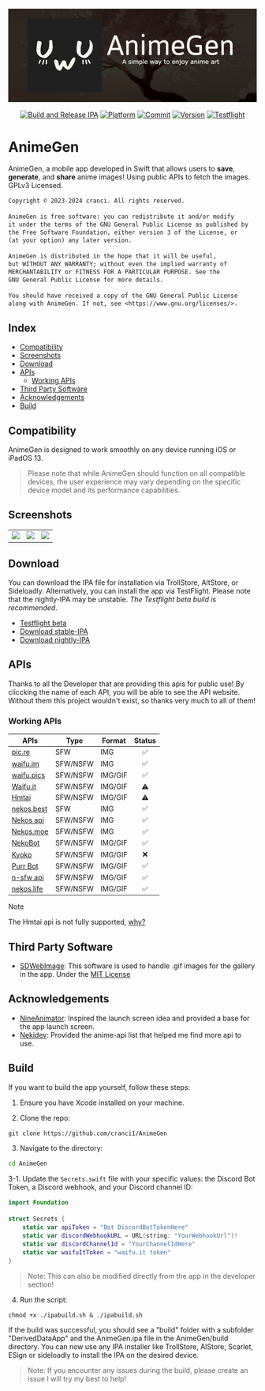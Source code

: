 ![AnimeGen Banner](Images/banner.jpeg)

<div align="center">

[![Build and Release IPA](https://github.com/cranci1/AnimeGen/actions/workflows/build.yml/badge.svg)](https://github.com/cranci1/AnimeGen/actions/workflows/build.yml) 
[![Platform](https://img.shields.io/badge/Platform-iOS%20%7C%20iPadOS%2013.0%2B-orange?logo=apple&logoColor=white)](https://img.shields.io/badge/Platform-iOS%20%7C%20iPadOS%2013.0%2B-red?logo=apple&logoColor=white)
[![Commit](https://custom-icon-badges.demolab.com/github/last-commit/cranci1/AnimeGen)](https://custom-icon-badges.demolab.com/github/last-commit/cranci1/AnimeGen) 
[![Version](https://custom-icon-badges.demolab.com/github/v/release/cranci1/AnimeGen)](https://custom-icon-badges.demolab.com/github/v/release/cranci1/AnimeGen)
[![Testflight](https://img.shields.io/badge/Join-Testflight-008080)](https://testflight.apple.com/join/Qx5saHll)

</div>

# AnimeGen
AnimeGen, a mobile app developed in Swift that allows users to **save**, **generate**, and **share** anime images! Using public APIs to fetch the images. GPLv3 Licensed.

```
Copyright © 2023-2024 cranci. All rights reserved.

AnimeGen is free software: you can redistribute it and/or modify
it under the terms of the GNU General Public License as published by
the Free Software Foundation, either version 3 of the License, or
(at your option) any later version.

AnimeGen is distributed in the hope that it will be useful,
but WITHOUT ANY WARRANTY; without even the implied warranty of
MERCHANTABILITY or FITNESS FOR A PARTICULAR PURPOSE. See the
GNU General Public License for more details.

You should have received a copy of the GNU General Public License
along with AnimeGen. If not, see <https://www.gnu.org/licenses/>.
```

## Index

- [Compatibility](#compatibility)
- [Screenshots](#screenshots)
- [Download](#download)
- [APIs](#apis)
  - [Working APIs](#working-apis)
- [Third Party Software](#third-party-software)
- [Acknowledgements](#acknowledgements)
- [Build](#build)

## Compatibility

AnimeGen is designed to work smoothly on any device running iOS or iPadOS 13.

> Please note that while AnimeGen should function on all compatible devices, the user experience may vary depending on the specific device model and its performance capabilities.

## Screenshots

<div align="center">
<table>
  <tbody>
  <tr>
    <td><img src="https://raw.githubusercontent.com/cranci1/AnimeGen/main/Images/screenshots/apis.png" width=200px></td>
    <td><img src="https://raw.githubusercontent.com/cranci1/AnimeGen/main/Images/screenshots/history.png" width=200px></td>
    <td><img src="https://raw.githubusercontent.com/cranci1/AnimeGen/main/Images/screenshots/tags.png" width=200px></td>
  </tr>
  </tbody>
</table>
</div>

## Download

You can download the IPA file for installation via TrollStore, AltStore, or Sideloadly. Alternatively, you can install the app via TestFlight. Please note that the nightly-IPA may be unstable. *The Testflight beta build is recommended*.

- [Testflight beta](https://testflight.apple.com/join/Qx5saHll)
- [Download stable-IPA](https://github.com/cranci1/AnimeGen/releases/download/v2.0.0/AnimeGen.ipa)
- [Download nightly-IPA](https://nightly.link/cranci1/AnimeGen/workflows/build/main/AnimeGen-IPA.zip)

## APIs

Thanks to all the Developer that are providing this apis for public use! By cliccking the name of each API, you will be able to see the API website.
Without them this project wouldn't exist, so thanks very much to all of them!

### Working APIs

| APIs                                                       | Type     | Format  | Status |
| ---------------------------------------------------------- | -------- | ------- | :----: |
| [pic.re](https://doc.pic.re/)                              | SFW      | IMG     |   ✅   |
| [waifu.im](https://docs.waifu.im/)                         | SFW/NSFW | IMG     |   ✅   |
| [waifu.pics](https://waifu.pics/docs)                      | SFW/NSFW | IMG/GIF |   ✅   |
| [Waifu.it](https://waifu.it/)                              | SFW/NSFW | IMG/GIF |   ⚠️    |
| [Hmtai](https://hmtai.hatsunia.cfd/endpoints)              | SFW/NSFW | IMG/GIF |   ⚠️    |
| [nekos.best](https://docs.nekos.best/)                     | SFW      | IMG     |   ✅   |
| [Nekos api](https://nekosapi.com/docs)                     | SFW/NSFW | IMG     |   ✅   |
| [Nekos.moe](https://docs.nekos.moe)                        | SFW/NSFW | IMG     |   ✅   |
| [NekoBot](https://nekobot.xyz/)                            | SFW/NSFW | IMG/GIF |   ✅   |
| [Kyoko](https://api.rei.my.id/docs/ANIME/WAIFU-Generator/) | SFW/NSFW | IMG/GIF |   :x:  |
| [Purr Bot](https://purrbot.site/)                          | SFW/NSFW | IMG/GIF |   ✅   |
| [n-sfw api](https://n-sfw.com/)                            | SFW/NSFW | IMG/GIF |   ✅   |
| [nekos.life](https://nekos.life)                           | SFW/NSFW | IMG/GIF |   ✅   |

> [!Note]
> The Hmtai api is not fully supported, [why?](https://github.com/cranci1/AnimeGen/blob/main/Privacy/Hmtai.md)

## Third Party Software

- [SDWebImage](https://github.com/SDWebImage/SDWebImage): This software is used to handle .gif images for the gallery in the app. Under the [MIT License](https://github.com/SDWebImage/SDWebImage/blob/master/LICENSE)

## Acknowledgements

- [NineAnimator](https://github.com/SuperMarcus/NineAnimator): Inspired the launch screen idea and provided a base for the app launch screen.
- [Nekidev](https://github.com/Nekidev/anime-api): Provided the anime-api list that helped me find more api to use.

## Build

If you want to build the app yourself, follow these steps:

1. Ensure you have Xcode installed on your machine.

2. Clone the repo:

```
git clone https://github.com/cranci1/AnimeGen
```

3. Navigate to the directory:

```bash
cd AnimeGen
```

3-1. Update the `Secrets.swift` file with your specific values: the Discord Bot Token, a Discord webhook, and your Discord channel ID:

```swift
import Foundation

struct Secrets {
    static var apiToken = "Bot DiscordBotTokenHere"
    static var discordWebhookURL = URL(string: "YourWebhookUrl")!
    static var discordChannelId = "YourChannelIdHere"
    static var waifuItToken = "waifu.it token"
}

```
> Note: This can also be modified directly from the app in the developer section!

4. Run the script:

```
chmod +x ./ipabuild.sh & ./ipabuild.sh
```

If the build was successful, you should see a "build" folder with a subfolder "DerivedDataApp" and the AnimeGen.ipa file in the AnimeGen/build directory. You can now use any IPA installer like TrollStore, AlStore, Scarlet, ESign or sideloadly to install the IPA on the desired device.

> Note: If you encounter any issues during the build, please create an issue I will try my best to help!
